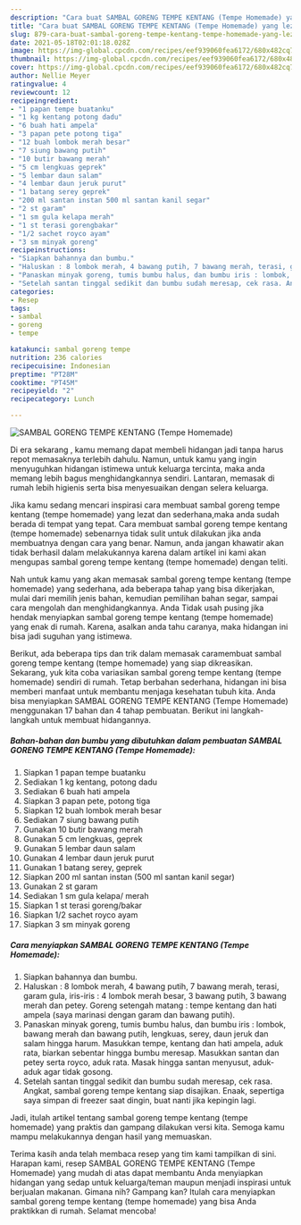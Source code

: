 ```yaml
---
description: "Cara buat SAMBAL GORENG TEMPE KENTANG (Tempe Homemade) yang lezat dan Mudah Dibuat"
title: "Cara buat SAMBAL GORENG TEMPE KENTANG (Tempe Homemade) yang lezat dan Mudah Dibuat"
slug: 879-cara-buat-sambal-goreng-tempe-kentang-tempe-homemade-yang-lezat-dan-mudah-dibuat
date: 2021-05-18T02:01:18.028Z
image: https://img-global.cpcdn.com/recipes/eef939060fea6172/680x482cq70/sambal-goreng-tempe-kentang-tempe-homemade-foto-resep-utama.jpg
thumbnail: https://img-global.cpcdn.com/recipes/eef939060fea6172/680x482cq70/sambal-goreng-tempe-kentang-tempe-homemade-foto-resep-utama.jpg
cover: https://img-global.cpcdn.com/recipes/eef939060fea6172/680x482cq70/sambal-goreng-tempe-kentang-tempe-homemade-foto-resep-utama.jpg
author: Nellie Meyer
ratingvalue: 4
reviewcount: 12
recipeingredient:
- "1 papan tempe buatanku"
- "1 kg kentang potong dadu"
- "6 buah hati ampela"
- "3 papan pete potong tiga"
- "12 buah lombok merah besar"
- "7 siung bawang putih"
- "10 butir bawang merah"
- "5 cm lengkuas geprek"
- "5 lembar daun salam"
- "4 lembar daun jeruk purut"
- "1 batang serey geprek"
- "200 ml santan instan 500 ml santan kanil segar"
- "2 st garam"
- "1 sm gula kelapa merah"
- "1 st terasi gorengbakar"
- "1/2 sachet royco ayam"
- "3 sm minyak goreng"
recipeinstructions:
- "Siapkan bahannya dan bumbu."
- "Haluskan : 8 lombok merah, 4 bawang putih, 7 bawang merah, terasi, garam gula, iris-iris : 4 lombok merah besar, 3 bawang putih, 3 bawang merah dan petey. Goreng setengah matang : tempe kentang dan hati ampela (saya marinasi dengan garam dan bawang putih)."
- "Panaskan minyak goreng, tumis bumbu halus, dan bumbu iris : lombok, bawang merah dan bawang putih, lengkuas, serey, daun jeruk dan salam hingga harum. Masukkan tempe, kentang dan hati ampela, aduk rata, biarkan sebentar hingga bumbu meresap. Masukkan santan dan petey serta royco, aduk rata. Masak hingga santan menyusut, aduk-aduk agar tidak gosong."
- "Setelah santan tinggal sedikit dan bumbu sudah meresap, cek rasa. Angkat, sambal goreng tempe kentang siap disajikan. Enaak, sepertiga saya simpan di freezer saat dingin, buat nanti jika kepingin lagi."
categories:
- Resep
tags:
- sambal
- goreng
- tempe

katakunci: sambal goreng tempe 
nutrition: 236 calories
recipecuisine: Indonesian
preptime: "PT28M"
cooktime: "PT45M"
recipeyield: "2"
recipecategory: Lunch

---
```



![SAMBAL GORENG TEMPE KENTANG (Tempe Homemade)](https://img-global.cpcdn.com/recipes/eef939060fea6172/680x482cq70/sambal-goreng-tempe-kentang-tempe-homemade-foto-resep-utama.jpg)

Di era  sekarang , kamu memang dapat membeli hidangan jadi tanpa harus repot memasaknya terlebih dahulu. Namun, untuk kamu yang ingin menyuguhkan hidangan istimewa untuk keluarga tercinta, maka anda memang lebih bagus menghidangkannya sendiri. Lantaran, memasak di rumah lebih higienis serta bisa menyesuaikan dengan selera keluarga.

Jika kamu sedang mencari inspirasi cara membuat sambal goreng tempe kentang (tempe homemade) yang lezat dan sederhana,maka anda sudah berada di tempat yang tepat. Cara membuat sambal goreng tempe kentang (tempe homemade)  sebenarnya tidak sulit untuk dilakukan jika anda membuatnya dengan cara yang benar. Namun, anda jangan khawatir akan tidak berhasil dalam melakukannya 
karena dalam artikel ini kami akan mengupas sambal goreng tempe kentang (tempe homemade) dengan teliti.  



Nah untuk kamu yang akan memasak sambal goreng tempe kentang (tempe homemade) yang sederhana, ada beberapa tahap yang bisa dikerjakan, mulai dari memilih jenis bahan, kemudian pemilihan bahan segar, sampai cara mengolah dan menghidangkannya. Anda Tidak usah pusing jika hendak menyiapkan sambal goreng tempe kentang (tempe homemade) yang enak di rumah. Karena, asalkan anda  tahu caranya, maka hidangan ini bisa jadi suguhan yang istimewa.

Berikut, ada beberapa tips dan trik dalam memasak caramembuat sambal goreng tempe kentang (tempe homemade) yang siap dikreasikan. Sekarang, yuk kita coba variasikan sambal goreng tempe kentang (tempe homemade) sendiri di rumah. Tetap berbahan sederhana, hidangan ini bisa memberi manfaat untuk membantu menjaga kesehatan tubuh kita. Anda bisa menyiapkan SAMBAL GORENG TEMPE KENTANG (Tempe Homemade) menggunakan 17 bahan dan 4 tahap pembuatan. Berikut ini langkah-langkah untuk membuat hidangannya.

<!--inarticleads1-->

##### Bahan-bahan dan bumbu yang dibutuhkan dalam pembuatan SAMBAL GORENG TEMPE KENTANG (Tempe Homemade):

1. Siapkan 1 papan tempe buatanku
1. Sediakan 1 kg kentang, potong dadu
1. Sediakan 6 buah hati ampela
1. Siapkan 3 papan pete, potong tiga
1. Siapkan 12 buah lombok merah besar
1. Sediakan 7 siung bawang putih
1. Gunakan 10 butir bawang merah
1. Gunakan 5 cm lengkuas, geprek
1. Gunakan 5 lembar daun salam
1. Gunakan 4 lembar daun jeruk purut
1. Gunakan 1 batang serey, geprek
1. Siapkan 200 ml santan instan (500 ml santan kanil segar)
1. Gunakan 2 st garam
1. Sediakan 1 sm gula kelapa/ merah
1. Siapkan 1 st terasi goreng/bakar
1. Siapkan 1/2 sachet royco ayam
1. Siapkan 3 sm minyak goreng




<!--inarticleads2-->

##### Cara menyiapkan SAMBAL GORENG TEMPE KENTANG (Tempe Homemade):

1. Siapkan bahannya dan bumbu.
1. Haluskan : 8 lombok merah, 4 bawang putih, 7 bawang merah, terasi, garam gula, iris-iris : 4 lombok merah besar, 3 bawang putih, 3 bawang merah dan petey. Goreng setengah matang : tempe kentang dan hati ampela (saya marinasi dengan garam dan bawang putih).
1. Panaskan minyak goreng, tumis bumbu halus, dan bumbu iris : lombok, bawang merah dan bawang putih, lengkuas, serey, daun jeruk dan salam hingga harum. Masukkan tempe, kentang dan hati ampela, aduk rata, biarkan sebentar hingga bumbu meresap. Masukkan santan dan petey serta royco, aduk rata. Masak hingga santan menyusut, aduk-aduk agar tidak gosong.
1. Setelah santan tinggal sedikit dan bumbu sudah meresap, cek rasa. Angkat, sambal goreng tempe kentang siap disajikan. Enaak, sepertiga saya simpan di freezer saat dingin, buat nanti jika kepingin lagi.




Jadi, itulah artikel tentang  sambal goreng tempe kentang (tempe homemade)  yang praktis dan gampang dilakukan versi kita. Semoga kamu mampu melakukannya dengan hasil yang memuaskan. 

Terima kasih anda telah membaca resep yang tim kami tampilkan di sini. Harapan kami, resep  SAMBAL GORENG TEMPE KENTANG (Tempe Homemade) yang mudah di atas dapat membantu Anda menyiapkan hidangan yang sedap untuk keluarga/teman maupun menjadi inspirasi untuk berjualan makanan. Gimana nih? Gampang kan? Itulah cara menyiapkan sambal goreng tempe kentang (tempe homemade) yang bisa Anda praktikkan di rumah. Selamat mencoba!

